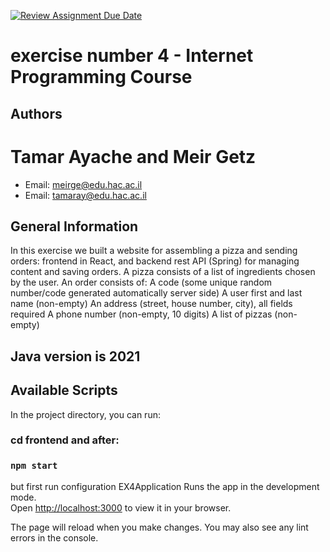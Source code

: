 [![Review Assignment Due Date](https://classroom.github.com/assets/deadline-readme-button-24ddc0f5d75046c5622901739e7c5dd533143b0c8e959d652212380cedb1ea36.svg)](https://classroom.github.com/a/Ke_DgSzD)
#  exercise number 4 - Internet Programming Course
## Authors
# Tamar Ayache and Meir Getz
- Email: meirge@edu.hac.ac.il
- Email: tamaray@edu.hac.ac.il
## General Information
In this exercise we built a website for assembling a pizza and sending orders: frontend in React, and backend rest API 
(Spring) for managing content and saving orders.
A pizza consists of a list of ingredients chosen by the user.
An order consists of:
A code (some unique random number/code generated automatically server side)
A user first and last name (non-empty)
An address (street, house number, city), all fields required
A phone number (non-empty, 10 digits)
A list of pizzas (non-empty)
## Java version is 2021

## Available Scripts

In the project directory, you can run:
### cd frontend and after:
### `npm start`
but first run configuration EX4Application
Runs the app in the development mode.\
Open [http://localhost:3000](http://localhost:3000) to view it in your browser.

The page will reload when you make changes.
You may also see any lint errors in the console.


